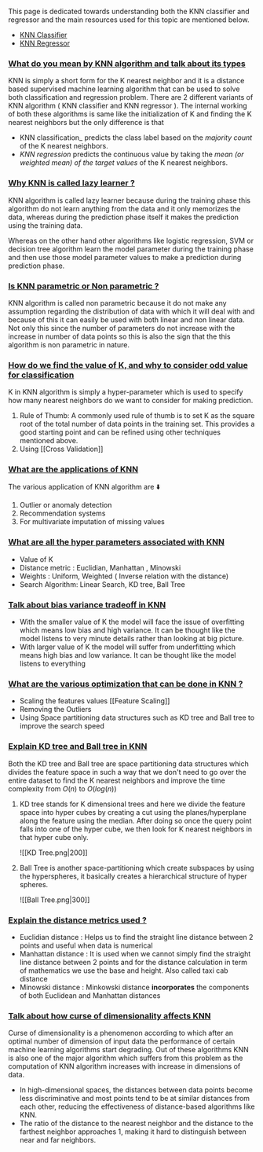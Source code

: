 This page is dedicated towards understanding both the KNN classifier and regressor and the main resources used for this topic are mentioned below.

- [KNN Classifier](https://scikit-learn.org/stable/modules/generated/sklearn.neighbors.KNeighborsClassifier.html)
- [KNN Regressor](https://scikit-learn.org/stable/modules/generated/sklearn.neighbors.KNeighborsRegressor.html)

### [What do you mean by KNN algorithm and talk about its types](#)

KNN is simply a short form for the K nearest neighbor and it is a distance based supervised machine learning algorithm that can be used to solve both classification and regression problem. There are 2 different variants of KNN algorithm ( KNN classifier and KNN regressor ). The internal working of both these algorithms is same like the initialization of K and finding the K nearest neighbors but the only difference is that

 - KNN classification_ predicts the class label based on the _majority count_ of the K nearest neighbors.
 - _KNN regression_ predicts the continuous value by taking the _mean (or weighted mean) of the target values_ of the K nearest neighbors.

### [Why KNN is called lazy learner ?](#)

KNN algorithm is called lazy learner because during the training phase this algorithm do not learn anything from the data and it only memorizes the data, whereas during the prediction phase itself it makes the prediction using the training data.

Whereas on the other hand other algorithms like logistic regression, SVM or decision tree algorithm learn the model parameter during the training phase and then use those model parameter values to make a prediction during prediction phase.

### [Is KNN parametric or Non parametric ?](#) 

KNN algorithm is called non parametric because it do not make any assumption regarding the distribution of data with which it will deal with and because of this it can easily be used with both linear and non linear data. Not only this since the number of parameters do not increase with the increase in number of data points so this is also the sign that the this algorithm is non parametric in nature.


### [How do we find the value of K, and why to consider odd value for classification](#)

K in KNN algorithm is simply a hyper-parameter which is used to specify how many nearest neighbors do we want to consider for making prediction.

1. Rule of Thumb: A commonly used rule of thumb is to set K as the square root of the total number of data points in the training set. This provides a good starting point and can be refined using other techniques mentioned above.
2. Using [[Cross Validation]]

### [What are the applications of KNN](#)

The various application of KNN algorithm are ⬇️

1. Outlier or anomaly detection
2. Recommendation systems
3. For multivariate imputation of missing values


### [What are all the hyper parameters associated with KNN](#)

-  Value of K
- Distance metric : Euclidian, Manhattan , Minowski
- Weights : Uniform, Weighted ( Inverse relation with the distance)
- Search Algorithm: Linear Search, KD tree, Ball Tree

### [Talk about bias variance tradeoff in KNN](#)

- With the smaller value of K the model will face the issue of overfitting which means low bias and high variance. It can be thought like the model listens to very minute details rather than looking at big picture.
- With larger value of K the model will suffer from underfitting which means high bias and low variance. It can be thought like the model listens to everything

### [What are the various optimization that can be done in KNN ?](#) 

- Scaling the features values [[Feature Scaling]]
- Removing the Outliers
- Using Space partitioning data structures such as KD tree and Ball tree to improve the search speed


### [Explain KD tree and Ball tree in KNN](#)

Both the KD tree and Ball tree are space partitioning data structures which divides the feature space in such a way that we don't need to go over the entire dataset to find the K nearest neighbors and improve the time complexity from $O(n)$ to $O(log(n))$

1. KD tree stands for K dimensional trees and here we divide the feature space into hyper cubes by creating a cut using the planes/hyperplane along the feature using the median. After doing so once the query point falls into one of the hyper cube, we then look for K nearest neighbors in that hyper cube only.

	![[KD Tree.png|200]]
2.  Ball Tree is another space-partitioning which create subspaces by using the hyperspheres, it basically creates a hierarchical structure of hyper spheres.

	![[Ball Tree.png|300]]

### [Explain the distance metrics used ?](#) 

- Euclidian distance : Helps us to find the straight line distance between 2 points and useful when data is numerical
- Manhattan distance : It is used when we cannot simply find the straight line distance between 2 points and for the distance calculation in term of mathematics we use the base and height. Also called taxi cab distance
- Minowski distance : Minkowski distance **incorporates** the components of both Euclidean and Manhattan distances

### [Talk about how curse of dimensionality affects KNN](#)

Curse of dimensionality is a phenomenon according to which after an optimal number of dimension of input data the performance of certain machine learning algorithms start degrading. Out of these algorithms KNN is also one of the major algorithm which suffers from this problem as the computation of KNN algorithm increases with increase in dimensions of data.

- In high-dimensional spaces, the distances between data points become less discriminative and most points tend to be at similar distances from each other, reducing the effectiveness of distance-based algorithms like KNN.
- The ratio of the distance to the nearest neighbor and the distance to the farthest neighbor approaches 1, making it hard to distinguish between near and far neighbors.

